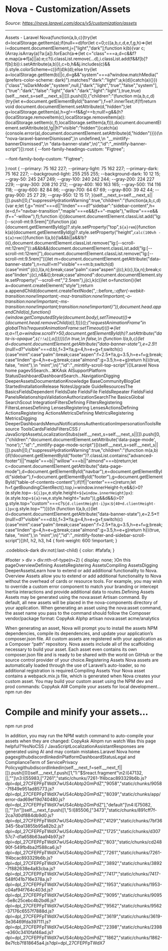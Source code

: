 # Nova - Customization/Assets

*Source: https://nova.laravel.com/docs/v5/customization/assets*

---

Assets - Laravel Nova(function(a,b,c){try{let d=localStorage.getItem(a);if(null==d)for(let c=0;c((a,b,c,d,e,f,g,h)=>{let i=document.documentElement,j=["light","dark"];function k(b){var c;(Array.isArray(a)?a:[a]).forEach(a=>{let c="class"===a,d=c&&f?e.map(a=>f[a]||a):e;c?(i.classList.remove(...d),i.classList.add(f&&f[b]?f[b]:b)):i.setAttribute(a,b)}),c=b,h&&j.includes(c)&&(i.style.colorScheme=c)}if(d)k(d);else try{let a=localStorage.getItem(b)||c,d=g&&"system"===a?window.matchMedia("(prefers-color-scheme: dark)").matches?"dark":"light":a;k(d)}catch(a){}})("class","isDarkMode","system",null,["dark","light","true","false","system"],{"true":"dark","false":"light","dark":"dark","light":"light"},true,true)(self.__next_s=self.__next_s||[]).push([0,{"children":"(function m(a,b,c,d){try{let e=document.getElementById(\"banner\"),f=e?.innerText;if(!f)return void document.documentElement.setAttribute(d,\"hidden\");let g=localStorage.getItem(a),h=g!==f&&g!==b;null!=g&&(h?(localStorage.removeItem(c),localStorage.removeItem(a)):(localStorage.setItem(c,f),localStorage.setItem(a,f))),document.documentElement.setAttribute(d,!g||h?\"visible\":\"hidden\")}catch(a){console.error(a),document.documentElement.setAttribute(d,\"hidden\")}})(\n  \"nova-laravel-bannerDismissed\",\n  undefined,\n  \"__mintlify-bannerDismissed\",\n  \"data-banner-state\",\n)","id":"_mintlify-banner-script"}]):root {
  --font-family-headings-custom: "Figtree";
  
  --font-family-body-custom: "Figtree";
  
}:root {
    --primary: 75 162 227;
    --primary-light: 75 162 227;
    --primary-dark: 75 162 227;
    --background-light: 255 255 255;
    --background-dark: 10 12 15;
    --gray-50: 245 247 249;
    --gray-100: 240 242 244;
    --gray-200: 224 227 229;
    --gray-300: 208 210 212;
    --gray-400: 160 163 165;
    --gray-500: 114 116 118;
    --gray-600: 82 84 86;
    --gray-700: 64 67 69;
    --gray-800: 39 42 44;
    --gray-900: 25 27 29;
    --gray-950: 12 15 17;
  }(self.__next_s=self.__next_s||[]).push([0,{"suppressHydrationWarning":true,"children":"(function(a,b,c,d){var e;let f,g=\"mint\"===d||\"linden\"===d?\"sidebar\":\"sidebar-content\",h=(e=d,f=\"navbar-transition\",\"maple\"===e&&(f+=\"-maple\"),\"willow\"===e&&(f+=\"-willow\"),f);function i(){document.documentElement.classList.add(\"lg:[--scroll-mt:9.5rem]\")}function j(a){document.getElementById(g)?.style.setProperty(\"top\",`${a}rem`)}function k(a){document.getElementById(g)?.style.setProperty(\"height\",`calc(100vh - ${a}rem)`)}function l(a,b){!a&&b||a&&!b?(i(),document.documentElement.classList.remove(\"lg:[--scroll-mt:12rem]\")):a&&b&&(document.documentElement.classList.add(\"lg:[--scroll-mt:12rem]\"),document.documentElement.classList.remove(\"lg:[--scroll-mt:9.5rem]\"))}let m=document.documentElement.getAttribute(\"data-banner-state\"),n=null!=m?\"visible\"===m:b;switch(d){case\"mint\":j(c),l(a,n);break;case\"palm\":case\"aspen\":j(c),k(c),l(a,n);break;case\"linden\":j(c),n&&i();break;case\"almond\":document.documentElement.style.setProperty(\"--scroll-mt\",\"2.5rem\"),j(c),k(c)}let o=function(){let a=document.createElement(\"style\");return a.appendChild(document.createTextNode(\"*,*::before,*::after{-webkit-transition:none!important;-moz-transition:none!important;-o-transition:none!important;-ms-transition:none!important;transition:none!important}\")),document.head.appendChild(a),function(){window.getComputedStyle(document.body),setTimeout(()=>{document.head.removeChild(a)},1)}}();(\"requestAnimationFrame\"in globalThis?requestAnimationFrame:setTimeout)(()=>{let a;a=!1,a=window.scrollY>50,document.getElementById(h)?.setAttribute(\"data-is-opaque\",`${!!a}`),o()})})(\n  true,\n  false,\n  (function l(a,b,c){let d=document.documentElement.getAttribute(\"data-banner-state\"),e=2.5*!!(null!=d?\"visible\"===d:b),f=3*!!a,g=4,h=e+g+f;switch(c){case\"mint\":case\"palm\":break;case\"aspen\":f=2.5*!!a,g=3.5,h=e+f+g;break;case\"linden\":g=4,h=e+g;break;case\"almond\":g=3.5,h=e+g}return h})(true, false, \"mint\"),\n  \"mint\",\n)","id":"_mintlify-scroll-top-script"}])Laravel Nova home pagev5Search...⌘KAsk AISupportPlatform StatusDashboardDashboardSearch...NavigationDigging DeeperAssetsDocumentationKnowledge BaseCommunityBlogGet StartedInstallationRelease NotesUpgrade GuideResourcesThe BasicsFieldsDependent FieldsDate FieldsFile FieldsRepeater FieldsField PanelsRelationshipsValidationAuthorizationSearchThe BasicsGlobal SearchScout IntegrationFiltersDefining FiltersRegistering FiltersLensesDefining LensesRegistering LensesActionsDefining ActionsRegistering ActionsMetricsDefining MetricsRegistering MetricsDigging DeeperDashboardsMenusNotificationsAuthenticationImpersonationToolsResource ToolsCardsFieldsFiltersCSS / JavaScriptAssetsLocalizationStubs(self.__next_s=self.__next_s||[]).push([0,{"children":"document.documentElement.setAttribute('data-page-mode', 'none');","id":"_mintlify-page-mode-script"}])(self.__next_s=self.__next_s||[]).push([0,{"suppressHydrationWarning":true,"children":"(function m(a,b){if(!document.getElementById(\"footer\")?.classList.contains(\"advanced-footer\")||\"maple\"===b||\"willow\"===b||\"almond\"===b)return;let c=document.documentElement.getAttribute(\"data-page-mode\"),d=document.getElementById(\"navbar\"),e=document.getElementById(\"sidebar\"),f=document.getElementById(\"footer\"),g=document.getElementById(\"table-of-contents-content\");if(!f||\"center\"===c)return;let h=f.getBoundingClientRect().top,i=window.innerHeight-h;e&&(i>0?(e.style.top=`-${i}px`,e.style.height=`${window.innerHeight}px`):(e.style.top=`${a}rem`,e.style.height=\"auto\")),g&&d&&(i>0?g.style.top=\"custom\"===c?`${d.clientHeight-i}px`:`${40+d.clientHeight-i}px`:g.style.top=\"\")})(\n  (function l(a,b,c){let d=document.documentElement.getAttribute(\"data-banner-state\"),e=2.5*!!(null!=d?\"visible\"===d:b),f=3*!!a,g=4,h=e+g+f;switch(c){case\"mint\":case\"palm\":break;case\"aspen\":f=2.5*!!a,g=3.5,h=e+f+g;break;case\"linden\":g=4,h=e+g;break;case\"almond\":g=3.5,h=e+g}return h})(true, false, \"mint\"),\n  \"mint\",\n)","id":"_mintlify-footer-and-sidebar-scroll-script"}])h1, h2, h3, h4 {
    font-weight: 600 !important;
}

.codeblock-dark div:not(:last-child) {
    color: #fafafa;
}

#footer > div > div:nth-of-type(n+2) {
    display: none;
}On this pageOverviewDefining AssetsRegistering AssetsCompiling AssetsDigging DeeperAssetsLearn how to extend or add additional functionality to Nova.​Overview
Assets allow you to extend or add additional functionality to Nova without the overhead of cards or resource tools. For example, you may wish to override a custom error component to match your branding or intercept Inertia interactions and provide additional data to routes.
​Defining Assets
Assets may be generated using the nova:asset Artisan command. By default, all new assets will be placed in the nova-components directory of your application. When generating an asset using the nova:asset command, the asset name you pass to the command should follow the Composer vendor/package format:
CopyAsk AIphp artisan nova:asset acme/analytics

When generating an asset, Nova will prompt you to install the assets NPM dependencies, compile its dependencies, and update your application’s composer.json file. All custom assets are registered with your application as a Composer “path” repository.
Nova assets include all of the scaffolding necessary to build your asset. Each asset even contains its own composer.json file and is ready to be shared with the world on GitHub or the source control provider of your choice.
​Registering Assets
Nova assets are automatically loaded through the use of Laravel’s auto-loader, so no additional registration is required.
​Compiling Assets
Your Nova asset contains a webpack.mix.js file, which is generated when Nova creates your custom asset. You may build your custom asset using the NPM dev and prod commands:
CopyAsk AI# Compile your assets for local development...
npm run dev

# Compile and minify your assets...
npm run prod

In addition, you may run the NPM watch command to auto-compile your assets when they are changed:
CopyAsk AInpm run watch
Was this page helpful?YesNoCSS / JavaScriptLocalizationAssistantResponses are generated using AI and may contain mistakes.Laravel Nova home pagexgithubdiscordlinkedinPlatformDashboardStatusLegal and ComplianceTerm of ServicePrivacy Policyxgithubdiscordlinkedin(self.__next_f=self.__next_f||[]).push([0])self.__next_f.push([1,"1:\"$Sreact.fragment\"\n2:I[47132,[],\"\"]\n3:I[55983,[\"7261\",\"static/chunks/7261-1f4bcac893329b6b.js?dpl=dpl_27CFEPFpTWdX7wUS4cAbtp2GmPdZ\",\"9058\",\"static/chunks/9058-7f849e951ad85773.js?dpl=dpl_27CFEPFpTWdX7wUS4cAbtp2GmPdZ\",\"8039\",\"static/chunks/app/error-dad69ef19d740480.js?dpl=dpl_27CFEPFpTWdX7wUS4cAbtp2GmPdZ\"],\"default\"]\n4:I[75082,[],\"\"]\n"])self.__next_f.push([1,"5:I[85506,[\"3473\",\"static/chunks/891cff7f-2ca7d0df884db9d0.js?dpl=dpl_27CFEPFpTWdX7wUS4cAbtp2GmPdZ\",\"4129\",\"static/chunks/7bf36345-5ba13855b95a82b2.js?dpl=dpl_27CFEPFpTWdX7wUS4cAbtp2GmPdZ\",\"1725\",\"static/chunks/d30757c7-d1a658b63aa94b97.js?dpl=dpl_27CFEPFpTWdX7wUS4cAbtp2GmPdZ\",\"803\",\"static/chunks/cd24890f-549fb4ba2f588ca6.js?dpl=dpl_27CFEPFpTWdX7wUS4cAbtp2GmPdZ\",\"7261\",\"static/chunks/7261-1f4bcac893329b6b.js?dpl=dpl_27CFEPFpTWdX7wUS4cAbtp2GmPdZ\",\"3892\",\"static/chunks/3892-7f882638e4a83cba.js?dpl=dpl_27CFEPFpTWdX7wUS4cAbtp2GmPdZ\",\"7417\",\"static/chunks/7417-548f041b716e378a.js?dpl=dpl_27CFEPFpTWdX7wUS4cAbtp2GmPdZ\",\"1953\",\"static/chunks/1953-c04af94f764c403d.js?dpl=dpl_27CFEPFpTWdX7wUS4cAbtp2GmPdZ\",\"9095\",\"static/chunks/9095-5e8c25cebc4b2bd6.js?dpl=dpl_27CFEPFpTWdX7wUS4cAbtp2GmPdZ\",\"9562\",\"static/chunks/9562-37176c6557f7888d.js?dpl=dpl_27CFEPFpTWdX7wUS4cAbtp2GmPdZ\",\"3619\",\"static/chunks/3619-3e36469fda397111.js?dpl=dpl_27CFEPFpTWdX7wUS4cAbtp2GmPdZ\",\"2398\",\"static/chunks/2398-e360c3410faf46ad.js?dpl=dpl_27CFEPFpTWdX7wUS4cAbtp2GmPdZ\",\"1862\",\"static/chunks/1862-8e7fcb7f818645a4.js?dpl=dpl_27CFEPFpTWdX7